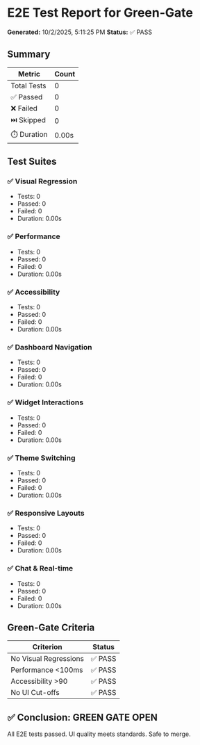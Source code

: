 # E2E Test Report for Green-Gate

**Generated:** 10/2/2025, 5:11:25 PM
**Status:** ✅ PASS

## Summary

| Metric | Count |
|--------|-------|
| Total Tests | 0 |
| ✅ Passed | 0 |
| ❌ Failed | 0 |
| ⏭️ Skipped | 0 |
| ⏱️ Duration | 0.00s |

## Test Suites

### ✅ Visual Regression

- Tests: 0
- Passed: 0
- Failed: 0
- Duration: 0.00s

### ✅ Performance

- Tests: 0
- Passed: 0
- Failed: 0
- Duration: 0.00s

### ✅ Accessibility

- Tests: 0
- Passed: 0
- Failed: 0
- Duration: 0.00s

### ✅ Dashboard Navigation

- Tests: 0
- Passed: 0
- Failed: 0
- Duration: 0.00s

### ✅ Widget Interactions

- Tests: 0
- Passed: 0
- Failed: 0
- Duration: 0.00s

### ✅ Theme Switching

- Tests: 0
- Passed: 0
- Failed: 0
- Duration: 0.00s

### ✅ Responsive Layouts

- Tests: 0
- Passed: 0
- Failed: 0
- Duration: 0.00s

### ✅ Chat & Real-time

- Tests: 0
- Passed: 0
- Failed: 0
- Duration: 0.00s

## Green-Gate Criteria

| Criterion | Status |
|-----------|--------|
| No Visual Regressions | ✅ PASS |
| Performance <100ms | ✅ PASS |
| Accessibility >90 | ✅ PASS |
| No UI Cut-offs | ✅ PASS |

## ✅ Conclusion: GREEN GATE OPEN

All E2E tests passed. UI quality meets standards. Safe to merge.